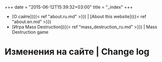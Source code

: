 +++
date = "2015-06-12T15:39:32+03:00"
title = "_index"
+++

* [О сайте]({{< ref "about.ru.md" >}}) | [About this website]({{< ref "about.en.md" >}})
* [Игра Mass Destruction]({{< ref "mass_destruction_ru.md" >}}) | Mass Destruction game

# Изменения на сайте | Change log
